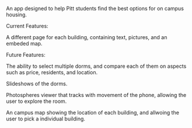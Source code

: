 An app designed to help Pitt students find the best options for on campus housing. 

Current Features:

A different page for each building, containing text, pictures, and an embeded map.


Future Features:

The ability to select multiple dorms, and compare each of them on aspects such as price, residents, and location.

Slideshows of the dorms.

Photospheres viewer that tracks with movement of the phone, allowing the user to explore the room.

An campus map showing the location of each building, and allwoing the user to pick a individual building.
